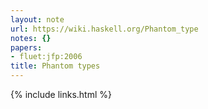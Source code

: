 ```yaml
---
layout: note
url: https://wiki.haskell.org/Phantom_type
notes: {}
papers:
- fluet:jfp:2006
title: Phantom types
---
```

{% include links.html %}
